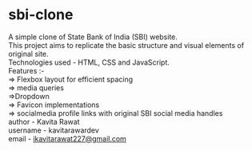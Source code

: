 # sbi-clone
A simple clone of State Bank of India (SBI) website.
<br>
This project aims to replicate the basic structure and visual elements of original site.
<br>
Technologies used - HTML, CSS and JavaScript.
<br>
Features :-
<br>
=> Flexbox layout for efficient spacing
<br>
=> media queries
<br>
=>Dropdown
<br>
=> Favicon implementations
<br>
=> socialmedia profile links with original SBI social media handles
<br>
author - Kavita Rawat
<br>
username - kavitarawardev
<br>
email - ikavitarawat227@gmail.com


